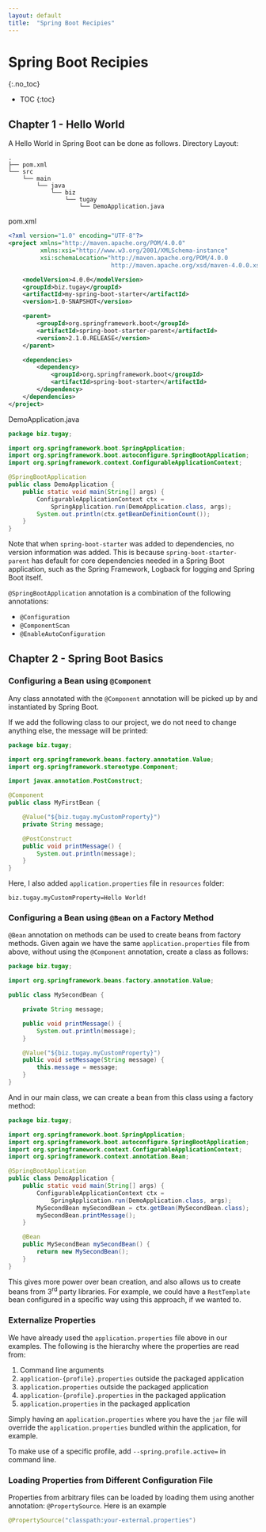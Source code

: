```yaml
---
layout: default
title:  "Spring Boot Recipies"
---
```


# Spring Boot Recipies
{:.no_toc}

* TOC
{:toc}

## Chapter 1 - Hello World
A Hello World in Spring Boot can be done as follows. Directory Layout:

```
.
├── pom.xml
└── src
    └── main
        └── java
            └── biz
                └── tugay
                    └── DemoApplication.java
```

pom.xml

```xml
<?xml version="1.0" encoding="UTF-8"?>
<project xmlns="http://maven.apache.org/POM/4.0.0"
         xmlns:xsi="http://www.w3.org/2001/XMLSchema-instance"
         xsi:schemaLocation="http://maven.apache.org/POM/4.0.0 
                             http://maven.apache.org/xsd/maven-4.0.0.xsd">

    <modelVersion>4.0.0</modelVersion>
    <groupId>biz.tugay</groupId>
    <artifactId>my-spring-boot-starter</artifactId>
    <version>1.0-SNAPSHOT</version>

    <parent>
        <groupId>org.springframework.boot</groupId>
        <artifactId>spring-boot-starter-parent</artifactId>
        <version>2.1.0.RELEASE</version>
    </parent>

    <dependencies>
        <dependency>
            <groupId>org.springframework.boot</groupId>
            <artifactId>spring-boot-starter</artifactId>
        </dependency>
    </dependencies>
</project>
```

DemoApplication.java

```java
package biz.tugay;

import org.springframework.boot.SpringApplication;
import org.springframework.boot.autoconfigure.SpringBootApplication;
import org.springframework.context.ConfigurableApplicationContext;

@SpringBootApplication
public class DemoApplication {
    public static void main(String[] args) {
        ConfigurableApplicationContext ctx = 
            SpringApplication.run(DemoApplication.class, args);
        System.out.println(ctx.getBeanDefinitionCount());
    }
}
```

Note that when `spring-boot-starter` was added to dependencies, no version information was added. This is because `spring-boot-starter-parent` has default for core dependencies needed in a Spring Boot application, such as the Spring Framework, Logback for logging and Spring Boot itself.

`@SpringBootApplication` annotation is a combination of the following annotations:

- `@Configuration`
- `@ComponentScan`
- `@EnableAutoConfiguration`

## Chapter 2 - Spring Boot Basics
### Configuring a Bean using `@Component`
Any class annotated with the `@Component` annotation will be picked up by and instantiated by Spring Boot.

If we add the following class to our project, we do not need to change anything else, the message will be printed:

```java
package biz.tugay;

import org.springframework.beans.factory.annotation.Value;
import org.springframework.stereotype.Component;

import javax.annotation.PostConstruct;

@Component
public class MyFirstBean {

    @Value("${biz.tugay.myCustomProperty}")
    private String message;

    @PostConstruct
    public void printMessage() {
        System.out.println(message);
    }
}
```

Here, I also added `application.properties` file in `resources` folder:

```properties
biz.tugay.myCustomProperty=Hello World!
```

### Configuring a Bean using `@Bean` on a Factory Method
`@Bean` annotation on methods can be used to create beans from factory methods. Given again we have the same `application.properties` file from above, without using the `@Component` annotation, create a class as follows:

```java
package biz.tugay;

import org.springframework.beans.factory.annotation.Value;

public class MySecondBean {

    private String message;

    public void printMessage() {
        System.out.println(message);
    }

    @Value("${biz.tugay.myCustomProperty}")
    public void setMessage(String message) {
        this.message = message;
    }
}
```

And in our main class, we can create a bean from this class using a factory method:

```java
package biz.tugay;

import org.springframework.boot.SpringApplication;
import org.springframework.boot.autoconfigure.SpringBootApplication;
import org.springframework.context.ConfigurableApplicationContext;
import org.springframework.context.annotation.Bean;

@SpringBootApplication
public class DemoApplication {
    public static void main(String[] args) {
        ConfigurableApplicationContext ctx = 
            SpringApplication.run(DemoApplication.class, args);
        MySecondBean mySecondBean = ctx.getBean(MySecondBean.class);
        mySecondBean.printMessage();
    }

    @Bean
    public MySecondBean mySecondBean() {
        return new MySecondBean();
    }
}
```

This gives more power over bean creation, and also allows us to create beans from 3<sup>rd</sup> party libraries. For example, we could have a `RestTemplate` bean configured in a specific way using this approach, if we wanted to.

### Externalize Properties
We have already used the `application.properties` file above in our examples. The following is the hierarchy where the properties are read from:

1. Command line arguments
1. `application-{profile}.properties` outside the packaged application
1. `application.properties` outside the packaged application
1. `application-{profile}.properties` in the packaged application
1. `application.properties` in the packaged application

Simply having an `application.properties` where you have the `jar` file will override the `application.properties` bundled within the application, for example.

To make use of a specific profile, add `--spring.profile.active=` in command line. 

### Loading Properties from Different Configuration File
Properties from arbitrary files can be loaded by loading them using another annotation: `@PropertySource`. Here is an example

```java
@PropertySource("classpath:your-external.properties")
```